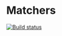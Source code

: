 # Matchers
[![Build status](https://ci.appveyor.com/api/projects/status/vcp1u6l3s0a8p5wj?svg=true)](https://ci.appveyor.com/project/Dtsvetaev/matchers)
